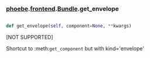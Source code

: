 ### [phoebe](phoebe.md).[frontend](phoebe.frontend.md).[Bundle](phoebe.frontend.Bundle.md).get_envelope

```py

def get_envelope(self, component=None, **kwargs)

```



[NOT SUPPORTED]

Shortcut to :meth:`get_component` but with kind='envelope'

